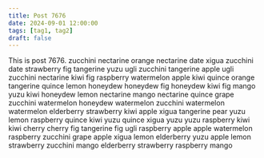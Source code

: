```yaml
---
title: Post 7676
date: 2024-09-01 12:00:00
tags: [tag1, tag2]
draft: false
---
```

This is post 7676.
zucchini
nectarine
orange
nectarine
date
xigua
zucchini
date
strawberry
fig
tangerine
yuzu
ugli
zucchini
tangerine
apple
ugli
zucchini
nectarine
kiwi
fig
raspberry
watermelon
apple
kiwi
quince
orange
tangerine
quince
lemon
honeydew
honeydew
fig
honeydew
kiwi
fig
mango
yuzu
kiwi
honeydew
lemon
nectarine
mango
nectarine
quince
grape
zucchini
watermelon
honeydew
watermelon
zucchini
watermelon
watermelon
elderberry
strawberry
kiwi
apple
xigua
tangerine
pear
yuzu
lemon
raspberry
quince
kiwi
yuzu
quince
xigua
yuzu
yuzu
raspberry
kiwi
kiwi
cherry
cherry
fig
tangerine
fig
ugli
raspberry
apple
apple
watermelon
raspberry
zucchini
grape
apple
xigua
lemon
elderberry
yuzu
apple
lemon
strawberry
zucchini
mango
elderberry
strawberry
raspberry
mango
